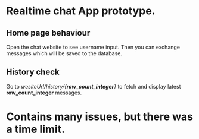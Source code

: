 # Realtime chat App prototype.
## Home page behaviour
Open the chat website to see username input. Then you can exchange messages which will be saved to the database.
## History check
Go to *wesiteUrl/history/{**row_count_integer**}* to fetch and display latest **row_count_integer** messages.
# Contains many issues, but there was a time limit.
